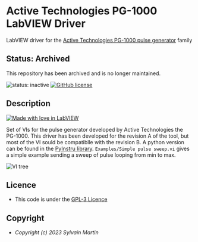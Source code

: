 # Active Technologies PG-1000 LabVIEW Driver
LabVIEW driver for the [Active Technologies PG-1000 pulse generator](https://www.activetechnologies.it/products/signal-generators/pulse-generators/pg-1000/) family 

## Status: Archived
This repository has been archived and is no longer maintained.

![status: inactive](https://img.shields.io/badge/status-inactive-red.svg)
[![GitHub license](https://img.shields.io/github/license/symartin/PyInstru.svg)](https://raw.githubusercontent.com/symartin/LW_PulseRiderPG1000/main/LICENSE)

## Description

[![Made with love in LabVIEW](https://img.shields.io/badge/Made_with_%E2%99%A5%EF%B8%8F_in_LabVIEW-%23FFDB00.svg?&style=for-the-badge&logo=labview&logoColor=black)](https://github.com/symartin/LW_PulseRiderPG1000)

Set of VIs for the pulse generator developed by Active Technologies the PG-1000. This driver has been developed for the revision A of the tool, but most of the VI sould be compatiblle with the revision B. A python version can be found in the [PyInstru library](https://github.com/symartin/PyInstru). ``Examples/Simple pulse sweep.vi`` gives a simple example sending a sweep of pulse looping from min to max.

![VI tree](https://github.com/symartin/LW_PulseRiderPG1000/assets/31699829/904026d0-0ab9-4077-a694-92399bc5dda5)



## Licence

- This code is under the 
[GPL-3 Licence](https://raw.githubusercontent.com/symartin/LW_PulseRiderPG1000/main/LICENSE)

## Copyright

- *Copyright (c) 2023 Sylvain Martin* 

